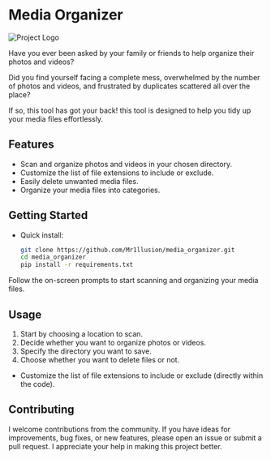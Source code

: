 # Media Organizer
![Project Logo](https://github.com/Mr1llusion/media_organizer/assets/144902381/8a50eb55-df6e-4db2-b48c-6ae1402d2e51)

Have you ever been asked by your family or friends to help organize their photos and videos? 

Did you find yourself facing a complete mess, overwhelmed by the number of photos and videos, and frustrated by duplicates scattered all over the place?

If so, this tool has got your back! this tool is designed to help you tidy up your media files effortlessly.


## Features

- Scan and organize photos and videos in your chosen directory.
- Customize the list of file extensions to include or exclude.
- Easily delete unwanted media files.
- Organize your media files into categories.

## Getting Started

- Quick install:

   ```bash
   git clone https://github.com/Mr1llusion/media_organizer.git
   cd media_organizer
   pip install -r requirements.txt
   ```
Follow the on-screen prompts to start scanning and organizing your media files.

## Usage
1. Start by choosing a location to scan.
2. Decide whether you want to organize photos or videos.
3. Specify the directory you want to save.
4. Choose whether you want to delete files or not.
- Customize the list of file extensions to include or exclude (directly within the code).

## Contributing

I welcome contributions from the community. If you have ideas for improvements, bug fixes, or new features, please open an issue or submit a pull request. I appreciate your help in making this project better.

